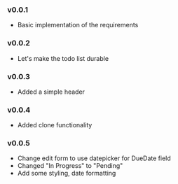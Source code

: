 ### v0.0.1

- Basic implementation of the requirements

### v0.0.2

- Let's make the todo list durable

### v0.0.3

- Added a simple header

### v0.0.4

- Added clone functionality

### v0.0.5

- Change edit form to use datepicker for DueDate field
- Changed "In Progress" to "Pending"
- Add some styling, date formatting
